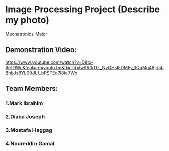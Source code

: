 # Image Processing Project (Describe my photo)
 Mechatronics Major

## Demonstration Video:
https://www.youtube.com/watch?v=D8tx-6eT9Wc&feature=youtu.be&fbclid=IwAR0rUz_NyQHsI5DMFy_tQqMq49jrj5bBhbJs8YL09JLf_bPSTEq7I8ic7Wo


## Team Members: 
### 1.Mark Ibrahim
### 2.Diana Joseph
### 3.Mostafa Haggag
### 4.Noureddin Gamal
